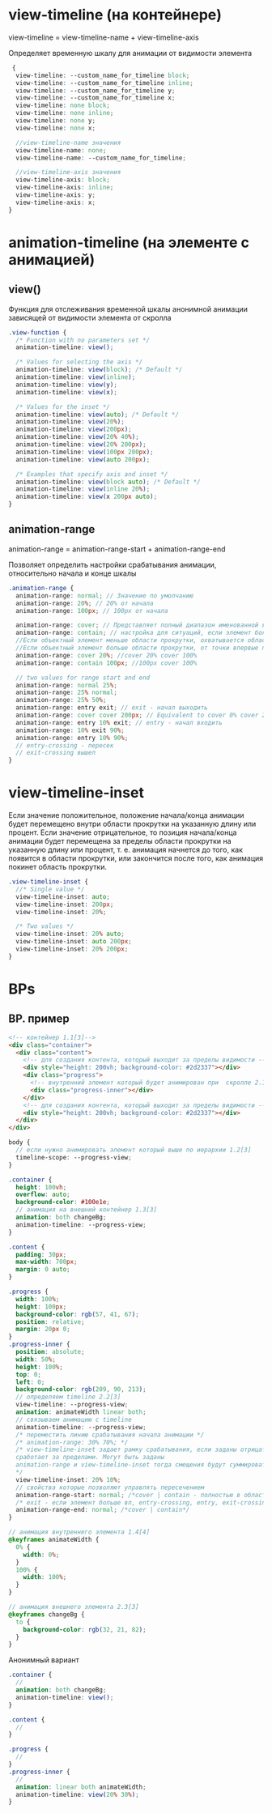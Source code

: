 # view-timeline (на контейнере)

view-timeline = view-timeline-name + view-timeline-axis

Определяет временную шкалу для анимации от видимости элемента

```scss
 {
  view-timeline: --custom_name_for_timeline block;
  view-timeline: --custom_name_for_timeline inline;
  view-timeline: --custom_name_for_timeline y;
  view-timeline: --custom_name_for_timeline x;
  view-timeline: none block;
  view-timeline: none inline;
  view-timeline: none y;
  view-timeline: none x;

  //view-timeline-name значения
  view-timeline-name: none;
  view-timeline-name: --custom_name_for_timeline;

  //view-timeline-axis значения
  view-timeline-axis: block;
  view-timeline-axis: inline;
  view-timeline-axis: y;
  view-timeline-axis: x;
}
```

# animation-timeline (на элементе с анимацией)

## view()

Функция для отслеживания временной шкалы анонимной анимации зависящей от видимости элемента от скролла

```scss
.view-function {
  /* Function with no parameters set */
  animation-timeline: view();

  /* Values for selecting the axis */
  animation-timeline: view(block); /* Default */
  animation-timeline: view(inline);
  animation-timeline: view(y);
  animation-timeline: view(x);

  /* Values for the inset */
  animation-timeline: view(auto); /* Default */
  animation-timeline: view(20%);
  animation-timeline: view(200px);
  animation-timeline: view(20% 40%);
  animation-timeline: view(20% 200px);
  animation-timeline: view(100px 200px);
  animation-timeline: view(auto 200px);

  /* Examples that specify axis and inset */
  animation-timeline: view(block auto); /* Default */
  animation-timeline: view(inline 20%);
  animation-timeline: view(x 200px auto);
}
```

## animation-range

animation-range = animation-range-start + animation-range-end

Позволяет определить настройки срабатывания анимации, относительно начала и конце шкалы

```scss
.animation-range {
  animation-range: normal; // Значение по умолчанию
  animation-range: 20%; // 20% от начала
  animation-range: 100px; // 100px от начала

  animation-range: cover; // Представляет полный диапазон именованной временной шкалы 0% - начал входить
  animation-range: contain; // настройка для ситуаций, если элемент больше view-port
  //Если объектный элемент меньше области прокрутки, охватывается областью прокрутки (прогресс 0%), до не полностью охватывается областью прокрутки (прогресс 100%).
  //Если объектный элемент больше области прокрутки, от точки впервые полностью перекрывает область прокрутки (прогресс 0%), до точки больше не полностью перекрывает область прокрутки (прогресс 100%).
  animation-range: cover 20%; //cover 20% cover 100%
  animation-range: contain 100px; //100px cover 100%

  // two values for range start and end
  animation-range: normal 25%;
  animation-range: 25% normal;
  animation-range: 25% 50%;
  animation-range: entry exit; // exit - начал выходить
  animation-range: cover cover 200px; // Equivalent to cover 0% cover 200px
  animation-range: entry 10% exit; // entry - начал входить
  animation-range: 10% exit 90%;
  animation-range: entry 10% 90%;
  // entry-crossing - пересек
  // exit-crossing вышел
}
```

# view-timeline-inset

Если значение положительное, положение начала/конца анимации будет перемещено внутри области прокрутки на указанную длину или процент.
Если значение отрицательное, то позиция начала/конца анимации будет перемещена за пределы области прокрутки на указанную длину или процент, т. е. анимация начнется до того, как появится в области прокрутки, или закончится после того, как анимация покинет область прокрутки.

```scss
.view-timeline-inset {
  //* Single value */
  view-timeline-inset: auto;
  view-timeline-inset: 200px;
  view-timeline-inset: 20%;

  /* Two values */
  view-timeline-inset: 20% auto;
  view-timeline-inset: auto 200px;
  view-timeline-inset: 20% 200px;
}
```

# BPs

## BP. пример

```html
<!-- контейнер 1.1[3]-->
<div class="container">
  <div class="content">
    <!-- для создания контента, который выходит за пределы видимости -->
    <div style="height: 200vh; background-color: #2d2337"></div>
    <div class="progress">
      <!-- внутренний элемент который будет анимирован при  скролле 2.1[3]-->
      <div class="progress-inner"></div>
    </div>
    <!-- для создания контента, который выходит за пределы видимости -->
    <div style="height: 200vh; background-color: #2d2337"></div>
  </div>
</div>
```

```scss
body {
  // если нужно анимировать элемент который выше по иерархии 1.2[3]
  timeline-scope: --progress-view;
}

.container {
  height: 100vh;
  overflow: auto;
  background-color: #100e1e;
  // анимация на внешний контейнер 1.3[3]
  animation: both changeBg;
  animation-timeline: --progress-view;
}

.content {
  padding: 30px;
  max-width: 700px;
  margin: 0 auto;
}

.progress {
  width: 100%;
  height: 100px;
  background-color: rgb(57, 41, 67);
  position: relative;
  margin: 20px 0;
}
.progress-inner {
  position: absolute;
  width: 50%;
  height: 100%;
  top: 0;
  left: 0;
  background-color: rgb(209, 90, 213);
  // определяем timeline 2.2[3]
  view-timeline: --progress-view;
  animation: animateWidth linear both;
  // связываем анимацию с timeline
  animation-timeline: --progress-view;
  /* переместить линию срабатывания начала анимации */
  /* animation-range: 30% 70%; */
  /* view-timeline-inset задает рамку срабатывания, если заданы отрицательные значения - 
  сработает за пределами. Могут быть заданы  
  animation-range и view-timeline-inset тогда смещения будут суммироваться
  */
  view-timeline-inset: 20% 10%;
  // свойства которые позволяют управлять пересечением
  animation-range-start: normal; /*cover | contain - полностью в области видимости */
  /* exit - если элемент больше вп, entry-crossing, entry, exit-crossing */
  animation-range-end: normal; /*cover | contain*/
}

// анимация внутреннего элемента 1.4[4]
@keyframes animateWidth {
  0% {
    width: 0%;
  }
  100% {
    width: 100%;
  }
}

// анимация внешнего элемента 2.3[3]
@keyframes changeBg {
  to {
    background-color: rgb(32, 21, 82);
  }
}
```

Анонимный вариант

```scss
.container {
  //
  animation: both changeBg;
  animation-timeline: view();
}

.content {
  //
}

.progress {
  //
}
.progress-inner {
  //
  animation: linear both animateWidth;
  animation-timeline: view(20% 30%);
}
```
